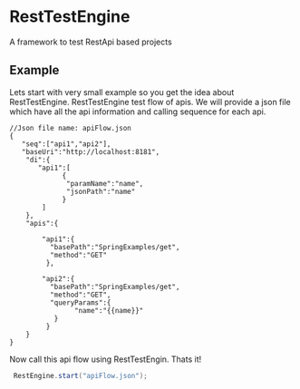 # RestTestEngine
A framework to test RestApi based projects

## Example

Lets start with very small example so you get the idea about RestTestEngine.
RestTestEngine test flow of apis. We will provide a json file which have all the api information and calling sequence for each api.

```
//Json file name: apiFlow.json
{
   "seq":["api1","api2"],
   "baseUri":"http://localhost:8181",
    "di":{
       "api1":[
             {
              "paramName":"name",
              "jsonPath":"name"
             }
        ]
    },
	"apis":{
		
		"api1":{
		  "basePath":"SpringExamples/get",
		  "method":"GET"
		 },
		 
		"api2":{
		  "basePath":"SpringExamples/get",
		  "method":"GET",
		  "queryParams":{
		        "name":"{{name}}"
		   }
		 }
	}
}	
```

Now call this api flow using RestTestEngin. Thats it!

```java
 RestEngine.start("apiFlow.json");
```
